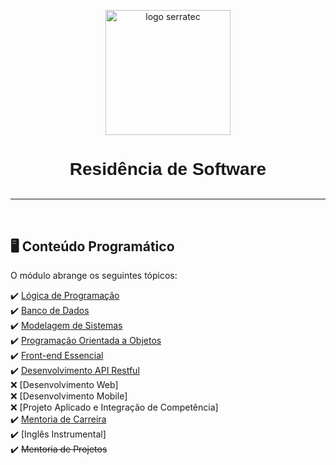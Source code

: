 <p align="center">
   <img height="200px" src="../assets/logoSerratec.jpg" alt="logo serratec"/>
</p>

<div align="center">
  <h1 style="font-family: 'Nunito', sans-serif; margin-bottom: 0;border-bottom: 0; padding-bottom: 0;">Residência de Software</h1>
</div>

</br>

---

</br>

## 🖥️ Conteúdo Programático

O módulo abrange os seguintes tópicos:

✔️ [Lógica de Programação](serratec.LogicaDeProgramacao/)</br>
✔️ [Banco de Dados](serratec.BancoDeDados/)</br>
✔️ [Modelagem de Sistemas](serratec.ModelagemDeSistemas/)</br>
✔️ [Programação Orientada a Objetos](serratec.ProgramacaoOrientadaobjetos/)</br>
✔️ [Front-end Essencial](serratec.FrontEndEssencial/)</br>
✔️ [Desenvolvimento API Restful](serratec.desenvolvimentoAPI-Restful/)</br>
❌ [Desenvolvimento Web]</br>
❌ [Desenvolvimento Mobile]</br>
❌ [Projeto Aplicado e Integração de Competência]</br>
✔️ [Mentoria de Carreira](#)</br>
✔️ [Inglês Instrumental]</br>
✔️ <s>Mentoria de Projetos</s></br>

</br>


